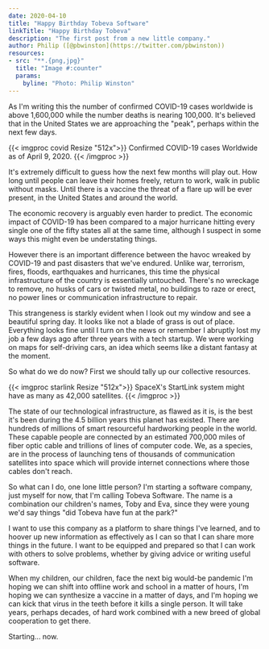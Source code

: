 ```yaml
---
date: 2020-04-10
title: "Happy Birthday Tobeva Software"
linkTitle: "Happy Birthday Tobeva"
description: "The first post from a new little company."
author: Philip ([@pbwinston](https://twitter.com/pbwinston))
resources:
- src: "**.{png,jpg}"
  title: "Image #:counter"
  params:
    byline: "Photo: Philip Winston"
---
```


As I'm writing this the number of confirmed COVID-19 cases worldwide is above
1,600,000 while the number deaths is nearing 100,000. It's believed that in the
United States we are approaching the "peak", perhaps within the next few days. 

{{< imgproc covid Resize "512x">}}
Confirmed COVID-19 cases Worldwide as of April 9, 2020.
{{< /imgproc >}}

It's extremely difficult to guess how the next few months will play out. How
long until people can leave their homes freely, return to work, walk in public
without masks. Until there is a vaccine the threat of a flare up will be ever
present, in the United States and around the world.

The economic recovery is arguably even harder to predict. The economic impact of
COVID-19 has been compared to a major hurricane hitting every single one of the
fifty states all at the same time, although I suspect in some ways this might
even be understating things.

However there is an important difference between the havoc wreaked by COVID-19
and past disasters that we've endured. Unlike war, terrorism, fires, floods,
earthquakes and hurricanes, this time the physical infrastructure of the country
is essentially untouched. There's no wreckage to remove, no husks of cars or
twisted metal, no buildings to raze or erect, no power lines or communication
infrastructure to repair.

This strangeness is starkly evident when I look out my window and see a
beautiful spring day. It looks like not a blade of grass is out of place.
Everything looks fine until I turn on the news or remember I abruptly lost my
job a few days ago after three years with a tech startup. We were working on
maps for self-driving cars, an idea which seems like a distant fantasy at the
moment.

So what do we do now? First we should tally up our collective resources.

{{< imgproc starlink Resize "512x">}}
SpaceX's StartLink system might have as many as 42,000 satellites.
{{< /imgproc >}}

The state of our technological infrastructure, as flawed as it is, is the best
it's been during the 4.5 billion years this planet has existed. There are
hundreds of millions of smart resourceful hardworking people in the world. These
capable people are connected by an estimated 700,000 miles of fiber optic cable
and trillions of lines of computer code. We, as a species, are in the process of
launching tens of thousands of communication satellites into space which will
provide internet connections where those cables don't reach.

So what can I do, one lone little person? I'm starting a software company, just
myself for now, that I'm calling Tobeva Software. The name is a combination our
children's names, Toby and Eva, since they were young we'd say things "did
Tobeva have fun at the park?"

I want to use this company as a platform to share things I've learned, and to
hoover up new information as effectively as I can so that I can share more
things in the future. I want to be equipped and prepared so that I can work with
others to solve problems, whether by giving advice or writing useful software.

When my children, our children, face the next big would-be pandemic I'm hoping
we can shift into offline work and school in a matter of hours, I'm hoping we
can synthesize a vaccine in a matter of days, and I'm hoping we can kick that
virus in the teeth before it kills a single person. It will take years, perhaps
decades, of hard work combined with a new breed of global cooperation to get
there.

Starting... now.
